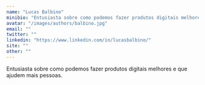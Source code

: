 ```yaml
---
name: "Lucas Balbino"
minibio: "Entusiasta sobre como podemos fazer produtos digitais melhores e que ajudem mais pessoas."
avatar: "/images/authors/balbino.jpg"
email: ""
twitter: ""
linkedin: "https://www.linkedin.com/in/lucasbalbino/"
site: ""
other: ""
---
```


Entusiasta sobre como podemos fazer produtos digitais melhores e que ajudem mais pessoas.


